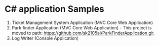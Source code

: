 # C# application Samples

1. Ticket Management System Application (MVC Core Web Application)
2. Park finder Application (MVC Core Web Application) - This project is moved to path: https://github.com/sk2105ai/ParkFinderApplication.git
3. Log Writer (Console Application)

